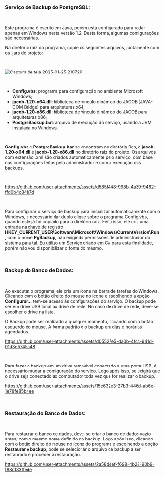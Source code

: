 <h3>Serviço de Backup do PostgreSQL:</h3>

<br>

Este programa é escrito em Java, porém está configurado para rodar apenas em Windows nesta versão 1.2. Desta forma, algumas configurações são necessárias.

Na diretório raiz do programa, copie os seguintes arquivos, juntamente com os .jars do projeto:

<br>

![Captura de tela 2025-01-25 210726](https://github.com/user-attachments/assets/51caeeab-49c0-4b2e-bbb3-65014bf9338b)

<br>

<ul>

<li><b>Config.vbs</b>: programa para configuração no ambiente Microsoft Windows;</li>

<li><b>jacob-1.20-x64.dll</b>: biblioteca de vínculo dinâmico do JACOB (JAVA-COM Bridge) para arquiteturas x64;</li>

<li><b>jacob-1.20-x86.dll</b>: biblioteca de vínculo dinâmico do JACOB para arquiteturas x86;</li>

<li><b>PostgreBackup.bat</b>: arquivo de execução do serviço, usando a JVM instalada no Windows.</li>
  
</ul>

<br>

<b>Config.vbs</b> e <b>PostgreBackup.bar</b> se encontram no diretória Res, e <b>jacob-1.20-x64.dll</b> e <b>jacob-1.20-x86.dll</b> no diretório raiz do projeto. Os arquivos com extensão .xml são criados automaticamente pelo serviço, com base nas configurações feitas pelo administrador e com a execução dos backups.

<br>

https://github.com/user-attachments/assets/d585f448-998b-4a39-9482-ffd0b4c84b7d

<br>

Para configurar o serviço de backup para inicializar automaticamente com o Windows, é necessário dar duplo clique sobre o programa Config.vbs, quando este já foi copiado para o diretório raiz. Feito isso, ele cria uma entrada na chave de registro <b>HKEY_CURRENT_USER\Software\Microsoft\Windows\CurrentVersion\Run</b>, com o nome <b>PgBackup</b>, não exigindo permissões de administrador do sistema para tal. Eu utilizo um Serviço criado em C# para esta finalidade, porém não vou disponibilizar o fonte do mesmo.

<br>

<h3>Backup do Banco de Dados:</h3>

<br>

Ao executar o programa, ele cria um ícone na barra de tarefas do Windows. Clicando com o botão direito do mouse no ícone e escolhendo a opção <b>Configurar...</b> tem-se acesso às configurações do serviço. O backup pode ser em drive USB local ou drive de rede. No caso de drive de rede, deve-se escolher o drive na lista.

O Backup pode ser realizado a qualquer momento, clicando com o botão esquerdo do mouse. A forma padrão é o backup em dias e horários agendados.

https://github.com/user-attachments/assets/d05527e5-da0b-4fcc-941d-01d3e5745a48

<br>

Para fazer o backup em um drive removível conectado a uma porta USB, é necessário mudar a configuração do serviço. Logo após isso, se exigirá que o drive seja conectado ao computador toda vez que for realizar o backup.

https://github.com/user-attachments/assets/15e632e3-27b3-446d-ab6e-1e78fe85b4ee

<br>

<h3>Restauração do Banco de Dados:</h3>

<br>

Para restaurar o banco de dados, deve-se criar o banco de dados vazio antes, com o mesmo nome definido no backup. Logo após isso, clicando com o botão direito do mouse no ícone do programa e escolhendo a opção <b>Restaurar o backup</b>, pode se selecionar o arquivo de backup a ser restaurado e proceder à restauração.

https://github.com/user-attachments/assets/2a58ddef-f698-4b28-90b9-f88c133ffede
